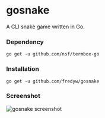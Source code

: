 # gosnake
A CLI snake game written in Go.

### Dependency
    go get -u github.com/nsf/termbox-go

### Installation
    go get -u github.com/fredyw/gosnake

### Screenshot
![gosnake screenshot](https://raw.github.com/fredyw/gosnake/master/gosnake.png)

